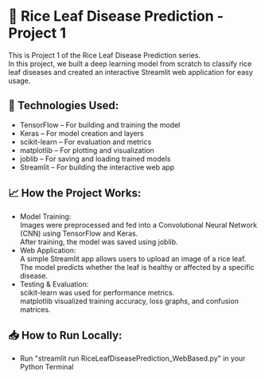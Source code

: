 # 🌾 Rice Leaf Disease Prediction - Project 1
This is Project 1 of the Rice Leaf Disease Prediction series.<br>
In this project, we built a deep learning model from scratch to classify rice leaf diseases and created an interactive Streamlit web application for easy usage.

## 🚀 Technologies Used:
 - TensorFlow – For building and training the model
 - Keras – For model creation and layers
 - scikit-learn – For evaluation and metrics
 - matplotlib – For plotting and visualization
 - joblib – For saving and loading trained models
 - Streamlit – For building the interactive web app

## 📈 How the Project Works:
  - Model Training:<br>
    Images were preprocessed and fed into a Convolutional Neural Network (CNN) using TensorFlow and Keras.<br>
    After training, the model was saved using joblib.
  - Web Application:<br>
    A simple Streamlit app allows users to upload an image of a rice leaf.<br>
    The model predicts whether the leaf is healthy or affected by a specific disease.
  - Testing & Evaluation:<br>
    scikit-learn was used for performance metrics.<br>
    matplotlib visualized training accuracy, loss graphs, and confusion matrices.

## 📥 How to Run Locally:
  - Run "streamlit run RiceLeafDiseasePrediction_WebBased.py" in your Python Terminal
